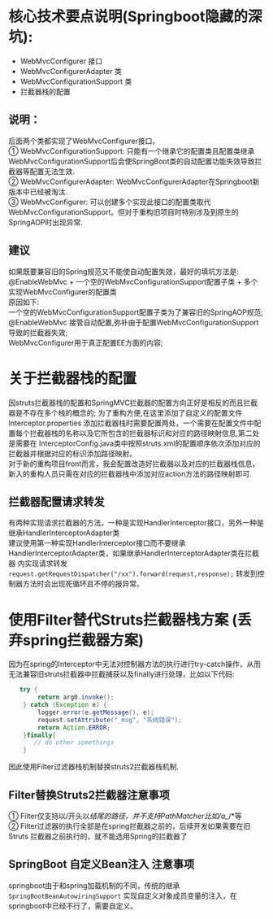 # 核心技术要点说明(Springboot隐藏的深坑):
 - WebMvcConfigurer 接口
 - WebMvcConfigurerAdapter 类
 - WebMvcConfigurationSupport 类
 - 拦截器栈的配置

## 说明：
 后面两个类都实现了WebMvcConfigurer接口。<br/>
 ① WebMvcConfigurationSupport: 只能有一个继承它的配置类且配置类继承WebMvcConfigurationSupport后会使SpringBoot类的自动配置功能失效导致拦截器等配置无法生效. <br/>
 ② WebMvcConfigurerAdapter: WebMvcConfigurerAdapter在Springboot新版本中已经被淘汰. <br/>
 ③ WebMvcConfigurer: 可以创建多个实现此接口的配置类取代WebMvcConfigurationSupport。但对于重构旧项目时特别涉及到原生的SpringAOP时出现异常. <br/>
## 建议 
 如果既要兼容旧的Spring规范又不能使自动配置失效，最好的填坑方法是: <br/>
 @EnableWebMvc + 一个空的WebMvcConfigurationSupport配置子类 + 多个实现WebMvcConfigurer的配置类 <br/>
 原因如下:<br/>
 一个空的WebMvcConfigurationSupport配置子类为了兼容旧的SpringAOP规范; <br/>
 @EnableWebMvc 接管自动配置,弥补由于配置WebMvcConfigurationSupport导致的拦截器失效; <br/>
 WebMvcConfigurer用于真正配置EE方面的内容; <br>
 
 # 关于拦截器栈的配置
 因struts拦截器栈的配置和SpringMVC拦截器的配置方向正好是相反的而且拦截器是不存在多个栈的概念的; 为了重构方便,在这里添加了自定义的配置文件Interceptor.properties
 添加拦截器栈时需要配置两处，一个需要在配置文件中配置每个拦截器栈的名称以及它所包含的拦截器标识和对应的路径映射信息,第二处是需要在
 InterceptorConfig.java类中按照struts.xml的配置顺序依次添加对应的拦截器并根据对应的标识添加路径映射。<br/>
 对于新的重构项目front而言，我会配置改造好拦截器以及对应的拦截器栈信息，新入的重构人员只需在对应的拦截器栈中添加对应action方法的路径映射即可.
 
 ## 拦截器配置请求转发
 有两种实现请求拦截器的方法，一种是实现HandlerInterceptor接口，另外一种是继承HandlerInterceptorAdapter类<br/>
 建议使用第一种实现HandlerInterceptor接口而不要继承HandlerInterceptorAdapter类，如果继承HandlerInterceptorAdapter类在拦截器
 内实现请求转发 ``request.getRequestDispatcher("/xx").forward(request,response);`` 转发到控制器方法时会出现死循环且不停的报异常。
 
 # 使用Filter替代Struts拦截器栈方案 (丢弃spring拦截器方案)
 因为在spring的Interceptor中无法对控制器方法的执行进行try-catch操作，从而无法兼容旧struts拦截器中拦截捕获以及finally进行处理，比如以下代码:<br/>
```java
   try {
        return arg0.invoke();
    } catch (Exception e) {
        logger.error(e.getMessage(), e);
        request.setAttribute("_msg", "系统错误");
        return Action.ERROR;
    }finally{
       // do other somethings
    }
 ```
因此使用Filter过滤器栈机制替换struts2拦截器栈机制. 

## Filter替换Struts2拦截器注意事项
① Filter仅支持以/开头以*结尾的路径，并不支持PathMatcher比如/a_*/*等 <br/>
② Filter过滤器的执行全部是在spring拦截器之前的，后续开发如果需要在旧Struts 拦截器之前执行的，就不能选用Spring的拦截器了

## SpringBoot 自定义Bean注入 注意事项
springboot由于和spring加载机制的不同，传统的继承 `SpringBootBeanAutowiringSupport` 实现自定义对象成员变量的注入，在springboot中已经不行了，需要自定义。